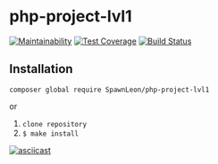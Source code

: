 # php-project-lvl1

[![Maintainability](https://api.codeclimate.com/v1/badges/f51c11cf4c3fcd71a85f/maintainability)](https://codeclimate.com/github/SpawnLeon/php-project-lvl1/maintainability)
[![Test Coverage](https://api.codeclimate.com/v1/badges/f51c11cf4c3fcd71a85f/test_coverage)](https://codeclimate.com/github/SpawnLeon/php-project-lvl1/test_coverage)
[![Build Status](https://travis-ci.org/SpawnLeon/php-project-lvl1.svg?branch=master)](https://travis-ci.org/SpawnLeon/php-project-lvl1)
## Installation
`composer global require SpawnLeon/php-project-lvl1`

or

1. `clone repository`
1. `$ make install`

[![asciicast](https://asciinema.org/a/SBa60jWv****lnIcsGBNEH53vWgLm.svg)](https://asciinema.org/a/SBa60jWvlnIcsGBNEH53vWgLm)
